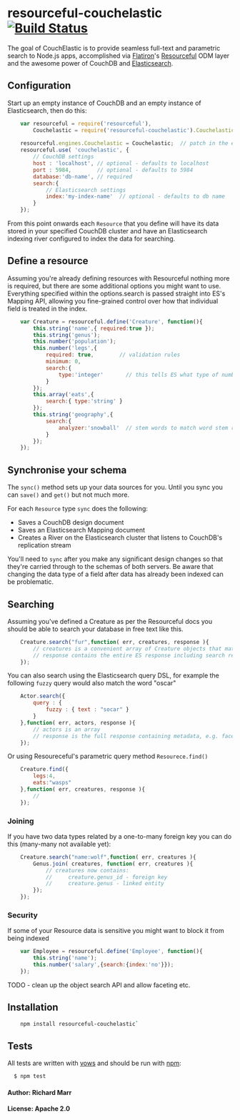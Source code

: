 # resourceful-couchelastic [![Build Status](https://secure.travis-ci.org/richmarr/resourceful-couchelastic.png)](http://travis-ci.org/richmarr/resourceful-couchelastic)

The goal of CouchElastic is to provide seamless full-text and parametric search to Node.js apps, 
accomplished via [Flatiron][2]'s [Resourceful][3] ODM layer and the awesome power of CouchDB and [Elasticsearch][4]. 


## Configuration

Start up an empty instance of CouchDB and an empty instance of Elasticsearch, then do this:

``` js
	var resourceful = require('resourceful'),
		Couchelastic = require('resourceful-couchelastic').Couchelastic;
	
	resourceful.engines.Couchelastic = Couchelastic;  // patch in the engine
	resourceful.use( 'couchelastic', {
		// CouchDB settings
		host : 'localhost', // optional - defaults to localhost
		port : 5984,        // optional - defaults to 5984
		database:'db-name', // required
		search:{
			// Elasticsearch settings
			index:'my-index-name'  // optional - defaults to db name
		}
	});
```

From this point onwards each `Resource` that you define will have its data stored in your specified 
CouchDB cluster and have an Elasticsearch indexing river configured to index the data for searching.

## Define a resource

Assuming you're already defining resources with Resourceful nothing more is required, but there are some additional options you might want to use. 
Everything specified within the options.search is passed straight into ES's Mapping API, allowing you fine-grained control over how that individual 
field is treated in the index.

``` js
	var Creature = resourceful.define('Creature', function(){
		this.string('name',{ required:true });
		this.string('genus');
		this.number('population');
		this.number('legs',{
			required: true,        // validation rules
			minimum: 0,
			search:{               
				type:'integer'       // this tells ES what type of number this is
			}
		});
		this.array('eats',{
			search:{ type:'string' }
		});
		this.string('geography',{
			search:{
				analyzer:'snowball'  // stem words to match word stem rather than exact form.
			}
		});
	});
```

## Synchronise your schema

The `sync()` method sets up your data sources for you. Until you sync you can `save()` and `get()` but not much more. 

For each `Resource` type `sync` does the following:

 * Saves a CouchDB design document 
 * Saves an Elasticsearch Mapping document
 * Creates a River on the Elasticsearch cluster that listens to CouchDB's replication stream

You'll need to `sync` after you make any significant design changes so that they're carried through to the schemas of both servers. Be aware that changing the data type of a field after data has already been indexed can be problematic.

## Searching

Assuming you've defined a Creature as per the Resourceful docs you should be able to search your database in free text like this.

``` js
	Creature.search("fur",function( err, creatures, response ){
		// creatures is a convenient array of Creature objects that match the search
		// response contains the entire ES response including search results and metadata
	});
```

You can also search using the Elasticsearch query DSL, for example the following `fuzzy` query would also match the word "oscar"

``` js
	Actor.search({
		query : {
    		fuzzy : { text : "socar" }	
		}
	},function( err, actors, response ){
		// actors is an array
		// response is the full response containing metadata, e.g. facets
	});
```

Or using Resoureceful's parametric query method `Resourece.find()`

``` js
	Creature.find({
		legs:4,
		eats:"wasps"
	},function( err, creatures, response ){
		// 
	});
```
### Joining

If you have two data types related by a one-to-many foreign key you can do this (many-many not available yet): 

``` js
	Creature.search("name:wolf",function( err, creatures ){
		Genus.join( creatures, function( err, creatures ){
			// creatures now contains:
			//     creature.genus_id - foreign key
			//     creature.genus - linked entity
		});
	});
```

### Security

If some of your Resource data is sensitive you might want to block it from being indexed

``` js
	var Employee = resourceful.define('Employee', function(){
		this.string('name');
		this.number('salary',{search:{index:'no'}});
	});
```



TODO - clean up the object search API and allow faceting etc.

## Installation

``` bash
	npm install resourceful-couchelastic`
```

## Tests

All tests are written with [vows][0] and should be run with [npm][1]:

``` bash
  $ npm test
```

#### Author: Richard Marr
#### License: Apache 2.0


[0]: http://vowsjs.org
[1]: http://npmjs.org
[2]: http://flatironjs.org/
[3]: https://github.com/flatiron/resourceful/
[4]: http://www.elasticsearch.org